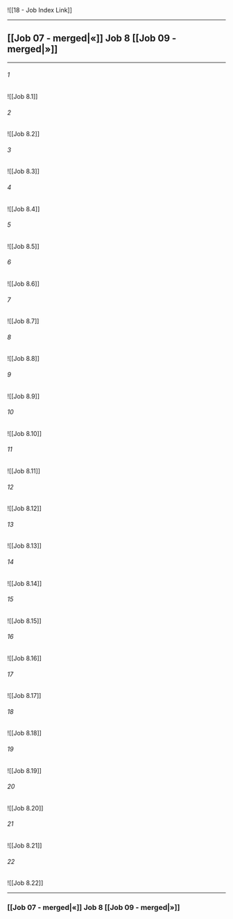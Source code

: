 ![[18 - Job Index Link]]

---
##  [[Job 07 - merged|«]] Job 8 [[Job 09 - merged|»]]

---

###### 1
![[Job 8.1]] 

###### 2
![[Job 8.2]] 

###### 3
![[Job 8.3]] 

###### 4
![[Job 8.4]]

###### 5 
![[Job 8.5]] 

###### 6
![[Job 8.6]] 

###### 7
![[Job 8.7]] 

###### 8
![[Job 8.8]] 

###### 9
![[Job 8.9]] 

###### 10
![[Job 8.10]] 

###### 11
![[Job 8.11]] 

###### 12
![[Job 8.12]]

###### 13
![[Job 8.13]] 

###### 14
![[Job 8.14]] 

###### 15
![[Job 8.15]]

###### 16
![[Job 8.16]] 

###### 17
![[Job 8.17]]

###### 18
![[Job 8.18]] 

###### 19
![[Job 8.19]] 

###### 20
![[Job 8.20]]

###### 21
![[Job 8.21]] 

###### 22
![[Job 8.22]] 


---
###  [[Job 07 - merged|«]] Job 8 [[Job 09 - merged|»]]